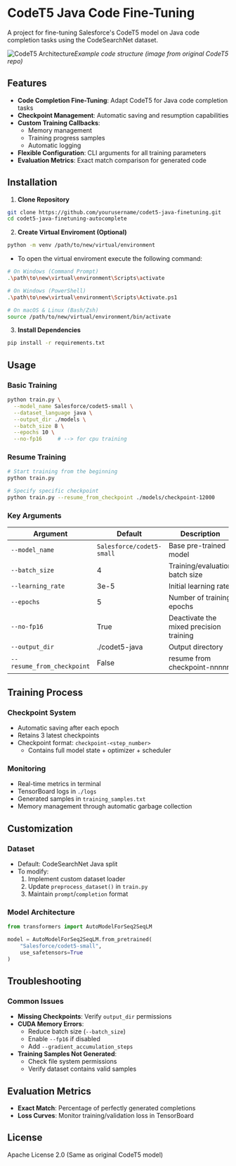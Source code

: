 # CodeT5 Java Code Fine-Tuning

A project for fine-tuning Salesforce's CodeT5 model on Java code completion tasks using the CodeSearchNet dataset.

![CodeT5 Architecture](https://github.com/salesforce/CodeT5/raw/main/CodeT5.png)*Example code structure (image from original CodeT5 repo)*

## Features

- **Code Completion Fine-Tuning**: Adapt CodeT5 for Java code completion tasks
- **Checkpoint Management**: Automatic saving and resumption capabilities
- **Custom Training Callbacks**:
  - Memory management
  - Training progress samples
  - Automatic logging
- **Flexible Configuration**: CLI arguments for all training parameters
- **Evaluation Metrics**: Exact match comparison for generated code

## Installation

1. **Clone Repository**
```bash
git clone https://github.com/yourusername/codet5-java-finetuning.git
cd codet5-java-finetuning-autocomplete
```

2. **Create Virtual Enviroment (Optional)**
```bash
python -m venv /path/to/new/virtual/environment
```
- To open the virtual enviroment execute the following command:
```bash
# On Windows (Command Prompt)
.\path\to\new\virtual\environment\Scripts\activate

# On Windows (PowerShell)
.\path\to\new\virtual\environment\Scripts\Activate.ps1

# On macOS & Linux (Bash/Zsh)
source /path/to/new/virtual/environment/bin/activate
```

3. **Install Dependencies**
```bash
pip install -r requirements.txt
```

## Usage

### Basic Training
```bash
python train.py \
  --model_name Salesforce/codet5-small \
  --dataset_language java \
  --output_dir ./models \
  --batch_size 8 \
  --epochs 10 \
  --no-fp16     # --> for cpu training
```

### Resume Training
```bash
# Start training from the beginning
python train.py 

# Specify specific checkpoint
python train.py --resume_from_checkpoint ./models/checkpoint-12000
```

### Key Arguments
| Argument | Default | Description |
|----------|---------|-------------|
| `--model_name` | `Salesforce/codet5-small` | Base pre-trained model |
| `--batch_size` | 4 | Training/evaluation batch size |
| `--learning_rate` | 3e-5 | Initial learning rate |
| `--epochs` | 5 | Number of training epochs |
| `--no-fp16` | True | Deactivate the mixed precision training |
| `--output_dir` | ./codet5-java | Output directory |
| `--resume_from_checkpoint` | False | resume from checkpoint-nnnnn |

## Training Process

### Checkpoint System
- Automatic saving after each epoch
- Retains 3 latest checkpoints
- Checkpoint format: `checkpoint-<step_number>`
  - Contains full model state + optimizer + scheduler

### Monitoring
- Real-time metrics in terminal
- TensorBoard logs in `./logs`
- Generated samples in `training_samples.txt`
- Memory management through automatic garbage collection

## Customization

### Dataset
- Default: CodeSearchNet Java split
- To modify:
  1. Implement custom dataset loader
  2. Update `preprocess_dataset()` in `train.py`
  3. Maintain `prompt`/`completion` format

### Model Architecture
```python
from transformers import AutoModelForSeq2SeqLM

model = AutoModelForSeq2SeqLM.from_pretrained(
    "Salesforce/codet5-small",
    use_safetensors=True
)
```

## Troubleshooting

### Common Issues
- **Missing Checkpoints**: Verify `output_dir` permissions
- **CUDA Memory Errors**:
  - Reduce batch size (`--batch_size`)
  - Enable `--fp16` if disabled
  - Add `--gradient_accumulation_steps`
- **Training Samples Not Generated**:
  - Check file system permissions
  - Verify dataset contains valid samples

## Evaluation Metrics
- **Exact Match**: Percentage of perfectly generated completions
- **Loss Curves**: Monitor training/validation loss in TensorBoard

## License
Apache License 2.0 (Same as original CodeT5 model)